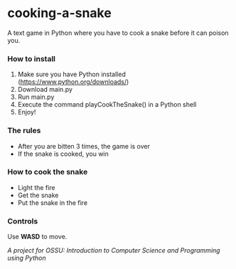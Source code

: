 # cooking-a-snake

A text game in Python where you have to cook a snake before it can poison you. 

### How to install ###
1. Make sure you have Python installed (https://www.python.org/downloads/)
2. Download main.py
3. Run main.py
4. Execute the command playCookTheSnake() in a Python shell
5. Enjoy!

### The rules ###

- After you are bitten 3 times, the game is over
- If the snake is cooked, you win

### How to cook the snake ###

- Light the fire
- Get the snake
- Put the snake in the fire

### Controls ###

Use **WASD** to move.
  
*A project for OSSU: Introduction to Computer Science and Programming using Python*

